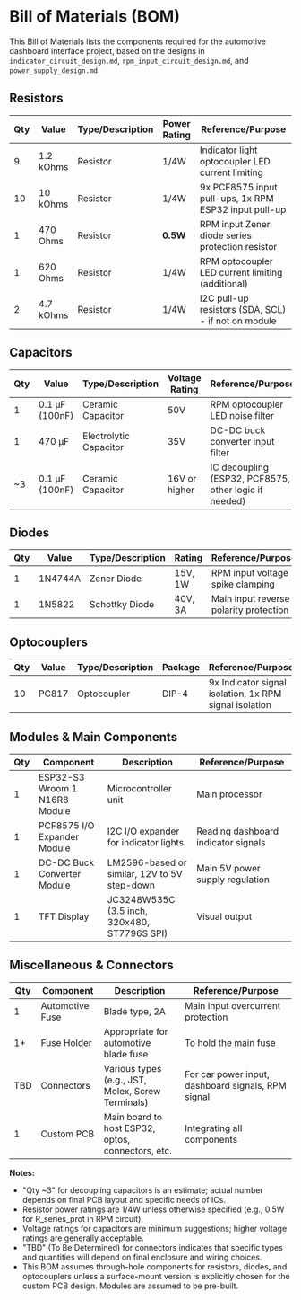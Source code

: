 # Bill of Materials (BOM)

This Bill of Materials lists the components required for the automotive dashboard interface project, based on the designs in `indicator_circuit_design.md`, `rpm_input_circuit_design.md`, and `power_supply_design.md`.

## Resistors

| Qty | Value        | Type/Description      | Power Rating | Reference/Purpose                                       |
|-----|--------------|-----------------------|--------------|---------------------------------------------------------|
| 9   | 1.2 kOhms    | Resistor              | 1/4W         | Indicator light optocoupler LED current limiting          |
| 10  | 10 kOhms     | Resistor              | 1/4W         | 9x PCF8575 input pull-ups, 1x RPM ESP32 input pull-up   |
| 1   | 470 Ohms     | Resistor              | **0.5W**     | RPM input Zener diode series protection resistor        |
| 1   | 620 Ohms     | Resistor              | 1/4W         | RPM optocoupler LED current limiting (additional)       |
| 2   | 4.7 kOhms    | Resistor              | 1/4W         | I2C pull-up resistors (SDA, SCL) - if not on module   |

## Capacitors

| Qty | Value        | Type/Description      | Voltage Rating | Reference/Purpose                                       |
|-----|--------------|-----------------------|----------------|---------------------------------------------------------|
| 1   | 0.1 µF (100nF) | Ceramic Capacitor     | 50V            | RPM optocoupler LED noise filter                        |
| 1   | 470 µF       | Electrolytic Capacitor| 35V            | DC-DC buck converter input filter                       |
| ~3  | 0.1 µF (100nF) | Ceramic Capacitor     | 16V or higher  | IC decoupling (ESP32, PCF8575, other logic if needed) |

## Diodes

| Qty | Value    | Type/Description | Rating         | Reference/Purpose                                       |
|-----|----------|------------------|----------------|---------------------------------------------------------|
| 1   | 1N4744A  | Zener Diode      | 15V, 1W        | RPM input voltage spike clamping                        |
| 1   | 1N5822   | Schottky Diode   | 40V, 3A        | Main input reverse polarity protection                  |

## Optocouplers

| Qty | Value | Type/Description | Package | Reference/Purpose                                       |
|-----|-------|------------------|---------|---------------------------------------------------------|
| 10  | PC817 | Optocoupler      | DIP-4   | 9x Indicator signal isolation, 1x RPM signal isolation  |

## Modules & Main Components

| Qty | Component                       | Description                                         | Reference/Purpose                                       |
|-----|---------------------------------|-----------------------------------------------------|---------------------------------------------------------|
| 1   | ESP32-S3 Wroom 1 N16R8 Module   | Microcontroller unit                                | Main processor                                          |
| 1   | PCF8575 I/O Expander Module     | I2C I/O expander for indicator lights               | Reading dashboard indicator signals                     |
| 1   | DC-DC Buck Converter Module     | LM2596-based or similar, 12V to 5V step-down        | Main 5V power supply regulation                       |
| 1   | TFT Display                     | JC3248W535C (3.5 inch, 320x480, ST7796S SPI)        | Visual output                                           |

## Miscellaneous & Connectors

| Qty | Component                       | Description                                         | Reference/Purpose                                       |
|-----|---------------------------------|-----------------------------------------------------|---------------------------------------------------------|
| 1   | Automotive Fuse                 | Blade type, 2A                                      | Main input overcurrent protection                     |
| 1+  | Fuse Holder                     | Appropriate for automotive blade fuse               | To hold the main fuse                                   |
| TBD | Connectors                      | Various types (e.g., JST, Molex, Screw Terminals)   | For car power input, dashboard signals, RPM signal      |
| 1   | Custom PCB                      | Main board to host ESP32, optos, connectors, etc. | Integrating all components                              |

**Notes:**
*   "Qty ~3" for decoupling capacitors is an estimate; actual number depends on final PCB layout and specific needs of ICs.
*   Resistor power ratings are 1/4W unless otherwise specified (e.g., 0.5W for R_series_prot in RPM circuit).
*   Voltage ratings for capacitors are minimum suggestions; higher voltage ratings are generally acceptable.
*   "TBD" (To Be Determined) for connectors indicates that specific types and quantities will depend on final enclosure and wiring choices.
*   This BOM assumes through-hole components for resistors, diodes, and optocouplers unless a surface-mount version is explicitly chosen for the custom PCB design. Modules are assumed to be pre-built.
